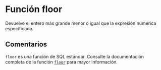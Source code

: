 ﻿---
SidebarGroup: "Funciones matemáticas"
Autogenerated: true
---

# Función  floor

Devuelve el entero más grande menor o igual que la expresión numérica especificada.

## Comentarios 

`floor` es una función de SQL estándar. Consulte la documentación completa de la función [`floor`](https://learn.microsoft.com/es-es/sql/t-sql/functions/floor-transact-sql) para mayor información.
